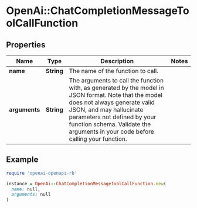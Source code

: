 # OpenAi::ChatCompletionMessageToolCallFunction

## Properties

| Name | Type | Description | Notes |
| ---- | ---- | ----------- | ----- |
| **name** | **String** | The name of the function to call. |  |
| **arguments** | **String** | The arguments to call the function with, as generated by the model in JSON format. Note that the model does not always generate valid JSON, and may hallucinate parameters not defined by your function schema. Validate the arguments in your code before calling your function. |  |

## Example

```ruby
require 'openai-openapi-rb'

instance = OpenAi::ChatCompletionMessageToolCallFunction.new(
  name: null,
  arguments: null
)
```

